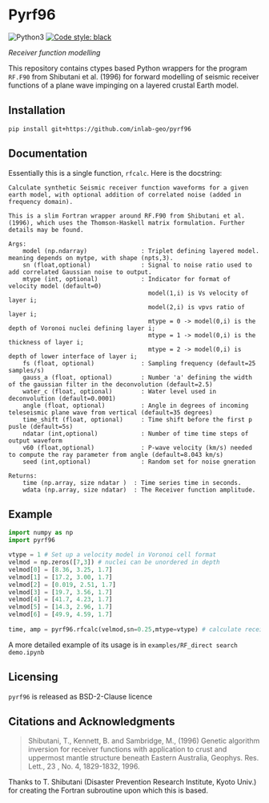 # Pyrf96

![Python3](https://img.shields.io/badge/python-3.x-brightgreen.svg)
<a href="https://github.com/psf/black"><img alt="Code style: black" src="https://img.shields.io/badge/code%20style-black-000000.svg"></a>

_Receiver function modelling_


This repository contains ctypes based Python wrappers for the program `RF.F90` from Shibutani et al. (1996) for forward modelling of seismic receiver functions of a plane wave impinging on a layered crustal Earth model.


## Installation
```
pip install git+https://github.com/inlab-geo/pyrf96
```

## Documentation

Essentially this is a single function, `rfcalc`. Here is the docstring:

```
Calculate synthetic Seismic receiver function waveforms for a given earth model, with optional addition of correlated noise (added in frequency domain). 

This is a slim Fortran wrapper around RF.F90 from Shibutani et al. (1996), which uses the Thomson-Haskell matrix formulation. Further details may be found.

Args:
    model (np.ndarray)               : Triplet defining layered model. meaning depends on mytpe, with shape (npts,3).
    sn (float,optional)              : Signal to noise ratio used to add correlated Gaussian noise to output.
    mtype (int, optional)            : Indicator for format of velocity model (default=0)
                                       model(1,i) is Vs velocity of layer i; 
                                       model(2,i) is vpvs ratio of layer i;
                                       mtype = 0 -> model(0,i) is the depth of Voronoi nuclei defining layer i;
                                       mtype = 1 -> model(0,i) is the thickness of layer i;
                                       mtype = 2 -> model(0,i) is depth of lower interface of layer i;
    fs (float, optional)             : Sampling frequency (default=25 samples/s)
    gauss_a (float, optional)        : Number 'a' defining the width of the gaussian filter in the deconvolution (default=2.5)
    water_c (float, optional)        : Water level used in deconvolution (default=0.0001)
    angle (float, optional)          : Angle in degrees of incoming teleseismic plane wave from vertical (default=35 degrees)
    time_shift (float, optional)     : Time shift before the first p pusle (default=5s)
    ndatar (int,optional)            : Number of time time steps of output waveform
    v60 (float,optional)             : P-wave velocity (km/s) needed to compute the ray parameter from angle (default=8.043 km/s)
    seed (int,optional)              : Random set for noise gneration

Returns:
    time (np.array, size ndatar )  : Time series time in seconds.
    wdata (np.array, size ndatar)  : The Receiver function amplitude.
```
## Example

```python
import numpy as np
import pyrf96 

vtype = 1 # Set up a velocity model in Voronoi cell format
velmod = np.zeros([7,3]) # nuclei can be unordered in depth
velmod[0] = [8.36, 3.25, 1.7]
velmod[1] = [17.2, 3.00, 1.7]
velmod[2] = [0.019, 2.51, 1.7]
velmod[3] = [19.7, 3.56, 1.7]
velmod[4] = [41.7, 4.23, 1.7]
velmod[5] = [14.3, 2.96, 1.7]
velmod[6] = [49.9, 4.59, 1.7]
    
time, amp = pyrf96.rfcalc(velmod,sn=0.25,mtype=vtype) # calculate receiver functions with correlated noise
```
A more detailed example of its usage is in `examples/RF_direct search demo.ipynb`

## Licensing
`pyrf96` is released as BSD-2-Clause licence


## Citations and Acknowledgments

> Shibutani, T., Kennett, B. and Sambridge, M.,  (1996) Genetic algorithm inversion for receiver functions with application to crust and uppermost mantle structure beneath Eastern Australia, Geophys. Res. Lett., 23 , No. 4, 1829-1832, 1996. 

Thanks to T. Shibutani (Disaster Prevention Research Institute, Kyoto Univ.) for creating the Fortran subroutine upon which this is based.